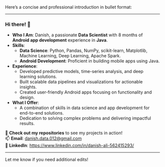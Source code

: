 Here’s a concise and professional introduction in bullet format:  

---

### Hi there! 👋  

- **Who I Am**: Danish, a passionate **Data Scientist** with 8 months of **Android app development** experience in **Java**.  
- **Skills**:  
  - **Data Science**: Python, Pandas, NumPy, scikit-learn, Matplotlib, Machine Learning, Deep Learning, Apache Spark.  
  - **Android Development**: Proficient in building mobile apps using Java.  
- **Experience**:  
  - Developed predictive models, time-series analysis, and deep learning solutions.  
  - Built scalable data pipelines and visualizations for actionable insights.  
  - Created user-friendly Android apps focusing on functionality and design.  
- **What I Offer**:  
  - A combination of skills in data science and app development for end-to-end solutions.  
  - Dedication to solving complex problems and delivering impactful results.  

🔗 **Check out my repositories** to see my projects in action!  
📫 **Email**: danish.data.012@gmail.com  
💼 **LinkedIn**: https://www.linkedin.com/in/danish-ali-562415293/

--- 

Let me know if you need additional edits!
